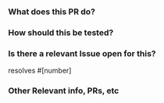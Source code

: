 <!-- markdownlint-disable MD041 -->
### What does this PR do?

<!-- Brief explanation of the code or documentation change you've made -->

### How should this be tested?

<!-- Automated tests are preferred, but not always doable - especially for infrastructure.
Include commands to run your new feature, and also post-run commands to validate that it worked. (please use code blocks to format code samples) -->

### Is there a relevant Issue open for this?

<!-- Provide a link to any open issues that describe the problem you are solving. -->
resolves #[number]

### Other Relevant info, PRs, etc

<!-- Please provide link to other PRs that may be related (blocking, resolves, etc. etc.) -->
